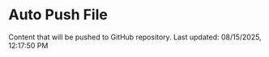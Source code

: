 # Auto Push File

Content that will be pushed to GitHub repository.
Last updated: 08/15/2025, 12:17:50 PM